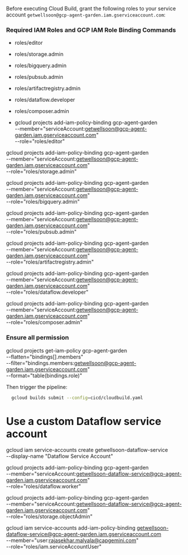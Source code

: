 Before executing Cloud Build, grant the following roles to your service account `getwellsoon@gcp-agent-garden.iam.gserviceaccount.com`:

###  Required IAM Roles and GCP IAM Role Binding Commands
- roles/editor
- roles/storage.admin
- roles/bigquery.admin
- roles/pubsub.admin
- roles/artifactregistry.admin
- roles/dataflow.developer
- roles/composer.admin

- gcloud projects add-iam-policy-binding gcp-agent-garden \
  --member="serviceAccount:getwellsoon@gcp-agent-garden.iam.gserviceaccount.com" \
  --role="roles/editor"

gcloud projects add-iam-policy-binding gcp-agent-garden \
  --member="serviceAccount:getwellsoon@gcp-agent-garden.iam.gserviceaccount.com" \
  --role="roles/storage.admin"

gcloud projects add-iam-policy-binding gcp-agent-garden \
  --member="serviceAccount:getwellsoon@gcp-agent-garden.iam.gserviceaccount.com" \
  --role="roles/bigquery.admin"

gcloud projects add-iam-policy-binding gcp-agent-garden \
  --member="serviceAccount:getwellsoon@gcp-agent-garden.iam.gserviceaccount.com" \
  --role="roles/pubsub.admin"

gcloud projects add-iam-policy-binding gcp-agent-garden \
  --member="serviceAccount:getwellsoon@gcp-agent-garden.iam.gserviceaccount.com" \
  --role="roles/artifactregistry.admin"

gcloud projects add-iam-policy-binding gcp-agent-garden \
  --member="serviceAccount:getwellsoon@gcp-agent-garden.iam.gserviceaccount.com" \
  --role="roles/dataflow.developer"

gcloud projects add-iam-policy-binding gcp-agent-garden \
  --member="serviceAccount:getwellsoon@gcp-agent-garden.iam.gserviceaccount.com" \
  --role="roles/composer.admin"

### Ensure all permission 
gcloud projects get-iam-policy gcp-agent-garden \
  --flatten="bindings[].members" \
  --filter="bindings.members:getwellsoon@gcp-agent-garden.iam.gserviceaccount.com" \
  --format="table(bindings.role)"


Then trigger the pipeline:
```bash
  gcloud builds submit --config=cicd/cloudbuild.yaml
```
# Use a custom Dataflow service account

gcloud iam service-accounts create getwellsoon-dataflow-service \
  --display-name "Dataflow Service Account"

gcloud projects add-iam-policy-binding gcp-agent-garden \
  --member="serviceAccount:getwellsoon-dataflow-service@gcp-agent-garden.iam.gserviceaccount.com" \
  --role="roles/dataflow.worker"

gcloud projects add-iam-policy-binding gcp-agent-garden \
  --member="serviceAccount:getwellsoon-dataflow-service@gcp-agent-garden.iam.gserviceaccount.com" \
  --role="roles/storage.objectAdmin"

gcloud iam service-accounts add-iam-policy-binding getwellsoon-dataflow-service@gcp-agent-garden.iam.gserviceaccount.com \
  --member="user:rajasekhar.malyala@capgemini.com" \
  --role="roles/iam.serviceAccountUser"

